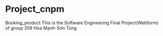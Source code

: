 # Project_cnpm
Booking_product
This is the Software Engineering Final Project(Webform) of group 359 Hòa Mạnh-Sơn Tùng
